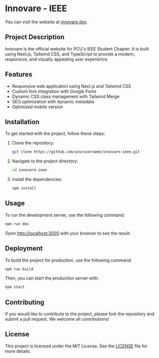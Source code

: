 # Innovare - IEEE

You can visit the website at [innovare.dev](https://innovare.dev).

## Project Description

Innovare is the official website for PCU's IEEE Student Chapter. It is built using Next.js, Tailwind CSS, and TypeScript to provide a modern, responsive, and visually appealing user experience.

## Features

- Responsive web application using Next.js and Tailwind CSS
- Custom font integration with Google Fonts
- Dynamic CSS class management with Tailwind Merge
- SEO optimization with dynamic metadata
- Optimized mobile version

## Installation

To get started with the project, follow these steps:

1. Clone the repository:
   ```bash
   git clone https://github.com/yourusername/innovare-ieee.git
   ```
2. Navigate to the project directory:
   ```bash
   cd innovare-ieee
   ```
3. Install the dependencies:
   ```bash
   npm install
   ```

## Usage

To run the development server, use the following command:

```bash
npm run dev
```

Open [http://localhost:3000](http://localhost:3000) with your browser to see the result.

## Deployment

To build the project for production, use the following command:

```bash
npm run build
```

Then, you can start the production server with:

```bash
npm start
```

## Contributing

If you would like to contribute to the project, please fork the repository and submit a pull request. We welcome all contributions!

## License

This project is licensed under the MIT License. See the [LICENSE](LICENSE) file for more details.
